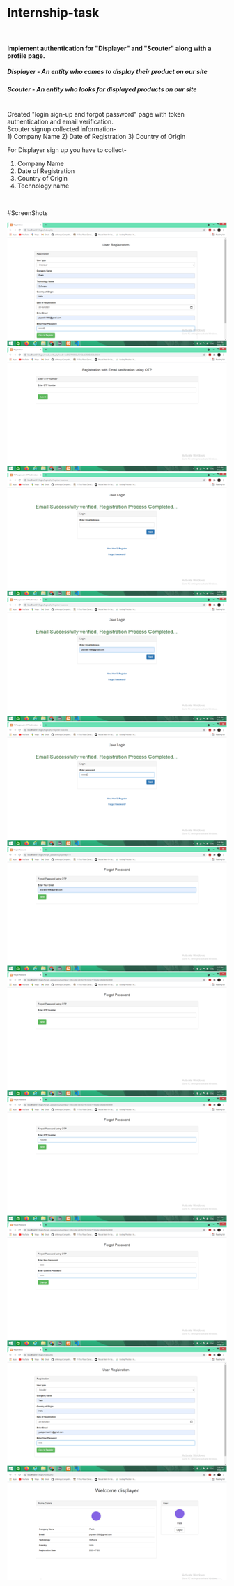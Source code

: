 # Internship-task
 
 <br />
 <h4>Implement authentication for "Displayer" and "Scouter" along with a profile page.</h4>

<h5>Displayer - An entity who comes to display their product on our site</h5>

 <h5>Scouter - An entity who looks for displayed products on our site</h5>
<br />
Created "login sign-up and forgot password" page with token authentication and email verification. 
<br />
Scouter signup collected information-<br />
1) Company Name
2) Date of Registration  
3) Country of Origin
 <br />

For Displayer sign up you have to collect-
1) Company Name
2) Date of Registration  
3) Country of Origin
4) Technology name 
 <br />
 
 #ScreenShots
 
![IMG1](/screenshots/1.png)
![IMG2](/screenshots/2.png)
![IMG3](/screenshots/3.png)
![IMG4](/screenshots/4.png)
![IMG5](/screenshots/5.png)
![IMG6](/screenshots/6.png)
![IMG7](/screenshots/7.png)
![IMG8](/screenshots/8.png)
![IMG9](/screenshots/9.png)
![IMG10](/screenshots/10.png)
![IMG11](/screenshots/11.png)
